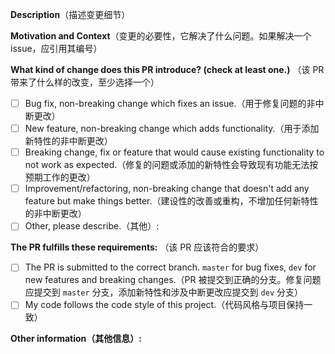 <!-- Please don't delete this template -->
<!-- PULL REQUEST TEMPLATE -->

**Description**（描述变更细节）
<!--- Describe your changes in detail -->



**Motivation and Context**（变更的必要性，它解决了什么问题。如果解决一个 issue，应引用其编号）
<!--- Why is this change required? What problem does it solve? -->
<!--- If it fixes an open issue, please link to the issue here. e.g. `Fixes #xxx[,#xxx]` or `Resolves #xxx[,#xxx]`, where "xxx" is the issue number -->



**What kind of change does this PR introduce? (check at least one.)** （该 PR 带来了什么样的改变，至少选择一个）
<!--- Go over all the following points, and update "[ ]" to "[x]" to check a box. -->

- [ ] Bug fix, non-breaking change which fixes an issue.（用于修复问题的非中断更改）
- [ ] New feature, non-breaking change which adds functionality.（用于添加新特性的非中断更改）
- [ ] Breaking change, fix or feature that would cause existing functionality to not work as expected.（修复的问题或添加的新特性会导致现有功能无法按预期工作的更改）
- [ ] Improvement/refactoring, non-breaking change that doesn't add any feature but make things better.（建设性的改善或重构，不增加任何新特性的非中断更改）
- [ ] Other, please describe.（其他）:

**The PR fulfills these requirements:** （该 PR 应该符合的要求）

<!--- Go over all the following points, and update "[ ]" to "[x]" to check a box. -->
- [ ] The PR is submitted to the correct branch. `master` for bug fixes, `dev` for new features and breaking changes.（PR 被提交到正确的分支。修复问题应提交到 `master` 分支，添加新特性和涉及中断更改应提交到 `dev` 分支）
- [ ] My code follows the code style of this project.（代码风格与项目保持一致）

**Other information（其他信息）:**

